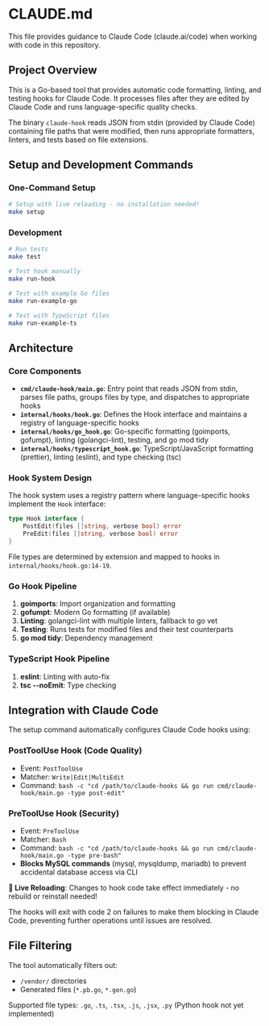 # CLAUDE.md

This file provides guidance to Claude Code (claude.ai/code) when working with code in this repository.

## Project Overview

This is a Go-based tool that provides automatic code formatting, linting, and testing hooks for Claude Code. It processes files after they are edited by Claude Code and runs language-specific quality checks.

The binary `claude-hook` reads JSON from stdin (provided by Claude Code) containing file paths that were modified, then runs appropriate formatters, linters, and tests based on file extensions.

## Setup and Development Commands

### One-Command Setup
```bash
# Setup with live reloading - no installation needed!
make setup
```

### Development
```bash
# Run tests
make test

# Test hook manually
make run-hook

# Test with example Go files
make run-example-go

# Test with TypeScript files  
make run-example-ts
```

## Architecture

### Core Components

- **`cmd/claude-hook/main.go`**: Entry point that reads JSON from stdin, parses file paths, groups files by type, and dispatches to appropriate hooks
- **`internal/hooks/hook.go`**: Defines the Hook interface and maintains a registry of language-specific hooks
- **`internal/hooks/go_hook.go`**: Go-specific formatting (goimports, gofumpt), linting (golangci-lint), testing, and go mod tidy
- **`internal/hooks/typescript_hook.go`**: TypeScript/JavaScript formatting (prettier), linting (eslint), and type checking (tsc)

### Hook System Design

The hook system uses a registry pattern where language-specific hooks implement the `Hook` interface:

```go
type Hook interface {
    PostEdit(files []string, verbose bool) error
    PreEdit(files []string, verbose bool) error
}
```

File types are determined by extension and mapped to hooks in `internal/hooks/hook.go:14-19`.

### Go Hook Pipeline
1. **goimports**: Import organization and formatting
2. **gofumpt**: Modern Go formatting (if available)
3. **Linting**: golangci-lint with multiple linters, fallback to go vet
4. **Testing**: Runs tests for modified files and their test counterparts
5. **go mod tidy**: Dependency management

### TypeScript Hook Pipeline
1. **eslint**: Linting with auto-fix
2. **tsc --noEmit**: Type checking

## Integration with Claude Code

The setup command automatically configures Claude Code hooks using:

### PostToolUse Hook (Code Quality)
- Event: `PostToolUse`
- Matcher: `Write|Edit|MultiEdit` 
- Command: `bash -c "cd /path/to/claude-hooks && go run cmd/claude-hook/main.go -type post-edit"`

### PreToolUse Hook (Security)
- Event: `PreToolUse`
- Matcher: `Bash`
- Command: `bash -c "cd /path/to/claude-hooks && go run cmd/claude-hook/main.go -type pre-bash"`
- **Blocks MySQL commands** (mysql, mysqldump, mariadb) to prevent accidental database access via CLI

**🔄 Live Reloading**: Changes to hook code take effect immediately - no rebuild or reinstall needed!

The hooks will exit with code 2 on failures to make them blocking in Claude Code, preventing further operations until issues are resolved.

## File Filtering

The tool automatically filters out:
- `/vendor/` directories
- Generated files (`*.pb.go`, `*.gen.go`)

Supported file types: `.go`, `.ts`, `.tsx`, `.js`, `.jsx`, `.py` (Python hook not yet implemented)